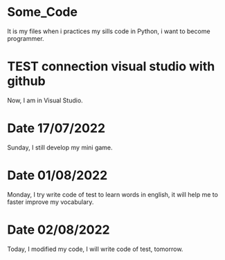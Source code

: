 # Some_Code
It is my files when i practices my sills code in Python, i want to become programmer.

# TEST connection visual studio with github
Now, I am in Visual Studio. 

# Date 17/07/2022
Sunday, I still develop my mini game.

# Date 01/08/2022

Monday, I try write code of test to learn words in english, it will help me to faster improve my vocabulary.

# Date 02/08/2022

Today, I modified my code, I will write code of test, tomorrow.